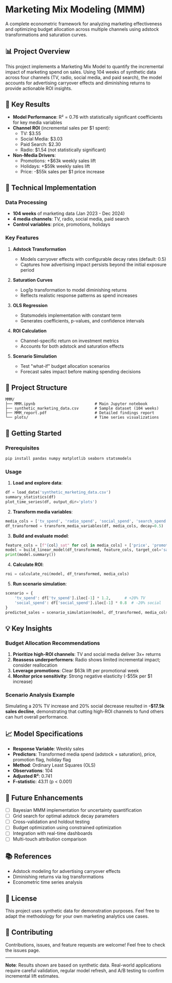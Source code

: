 # Marketing Mix Modeling (MMM)

A complete econometric framework for analyzing marketing effectiveness and optimizing budget allocation across multiple channels using adstock transformations and saturation curves.

## 📊 Project Overview

This project implements a Marketing Mix Model to quantify the incremental impact of marketing spend on sales. Using 104 weeks of synthetic data across four channels (TV, radio, social media, and paid search), the model accounts for advertising carryover effects and diminishing returns to provide actionable ROI insights.

## 🎯 Key Results

- **Model Performance**: R² = 0.76 with statistically significant coefficients for key media variables
- **Channel ROI** (incremental sales per $1 spent):
  - TV: $3.55
  - Social Media: $3.03
  - Paid Search: $2.30
  - Radio: $1.54 (not statistically significant)
- **Non-Media Drivers**:
  - Promotions: +$63k weekly sales lift
  - Holidays: +$59k weekly sales lift
  - Price: -$55k sales per $1 price increase

## 🔧 Technical Implementation

### Data Processing
- **104 weeks** of marketing data (Jan 2023 - Dec 2024)
- **4 media channels**: TV, radio, social media, paid search
- **Control variables**: price, promotions, holidays

### Key Features

1. **Adstock Transformation**
   - Models carryover effects with configurable decay rates (default: 0.5)
   - Captures how advertising impact persists beyond the initial exposure period

2. **Saturation Curves**
   - Log1p transformation to model diminishing returns
   - Reflects realistic response patterns as spend increases

3. **OLS Regression**
   - Statsmodels implementation with constant term
   - Generates coefficients, p-values, and confidence intervals

4. **ROI Calculation**
   - Channel-specific return on investment metrics
   - Accounts for both adstock and saturation effects

5. **Scenario Simulation**
   - Test "what-if" budget allocation scenarios
   - Forecast sales impact before making spending decisions

## 📁 Project Structure

```
MMM/
├── MMM.ipynb                          # Main Jupyter notebook
├── synthetic_marketing_data.csv       # Sample dataset (104 weeks)
├── MMM_report.pdf                     # Detailed findings report
└── plots/                             # Time series visualizations
```

## 🚀 Getting Started

### Prerequisites
```bash
pip install pandas numpy matplotlib seaborn statsmodels
```

### Usage

1. **Load and explore data**:
```python
df = load_data('synthetic_marketing_data.csv')
summary_statistics(df)
plot_time_series(df, output_dir='plots')
```

2. **Transform media variables**:
```python
media_cols = ['tv_spend', 'radio_spend', 'social_spend', 'search_spend']
df_transformed = transform_media_variables(df, media_cols, decay=0.5)
```

3. **Build and evaluate model**:
```python
feature_cols = [f"{col}_sat" for col in media_cols] + ['price', 'promotion', 'holiday']
model = build_linear_model(df_transformed, feature_cols, target_col='sales')
print(model.summary())
```

4. **Calculate ROI**:
```python
roi = calculate_roi(model, df_transformed, media_cols)
```

5. **Run scenario simulation**:
```python
scenario = {
    'tv_spend': df['tv_spend'].iloc[-1] * 1.2,      # +20% TV
    'social_spend': df['social_spend'].iloc[-1] * 0.8  # -20% social
}
predicted_sales = scenario_simulation(model, df_transformed, media_cols, scenario)
```

## 💡 Key Insights

### Budget Allocation Recommendations

1. **Prioritize high-ROI channels**: TV and social media deliver 3x+ returns
2. **Reassess underperformers**: Radio shows limited incremental impact; consider reallocation
3. **Leverage promotions**: Clear $63k lift per promotional week
4. **Monitor price sensitivity**: Strong negative elasticity (-$55k per $1 increase)

### Scenario Analysis Example

Simulating a 20% TV increase and 20% social decrease resulted in **-$17.5k sales decline**, demonstrating that cutting high-ROI channels to fund others can hurt overall performance.

## 📈 Model Specifications

- **Response Variable**: Weekly sales
- **Predictors**: Transformed media spend (adstock + saturation), price, promotion flag, holiday flag
- **Method**: Ordinary Least Squares (OLS)
- **Observations**: 104
- **Adjusted R²**: 0.741
- **F-statistic**: 43.11 (p < 0.001)

## 🔄 Future Enhancements

- [ ] Bayesian MMM implementation for uncertainty quantification
- [ ] Grid search for optimal adstock decay parameters
- [ ] Cross-validation and holdout testing
- [ ] Budget optimization using constrained optimization
- [ ] Integration with real-time dashboards
- [ ] Multi-touch attribution comparison

## 📚 References

- Adstock modeling for advertising carryover effects
- Diminishing returns via log transformations
- Econometric time series analysis

## 📝 License

This project uses synthetic data for demonstration purposes. Feel free to adapt the methodology for your own marketing analytics use cases.

## 🤝 Contributing

Contributions, issues, and feature requests are welcome! Feel free to check the issues page.

---

**Note**: Results shown are based on synthetic data. Real-world applications require careful validation, regular model refresh, and A/B testing to confirm incremental lift estimates.
